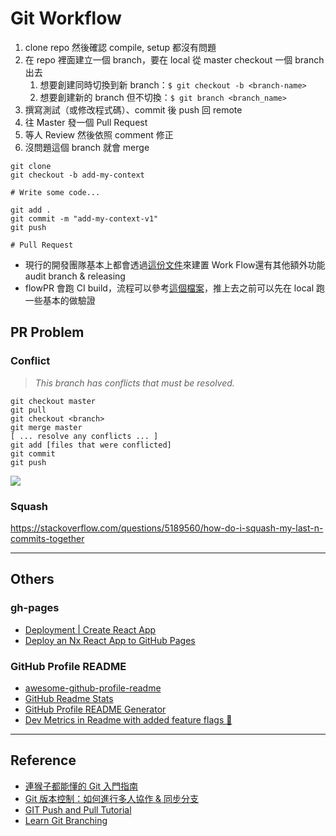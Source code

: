 # Git Workflow

1. clone repo 然後確認 compile, setup 都沒有問題
1. 在 repo 裡面建立一個 branch，要在 local 從 master checkout 一個 branch 出去
    1. 想要創建同時切換到新 branch：`$ git checkout -b <branch-name>`
    1. 想要創建新的 branch 但不切換：`$ git branch <branch_name>`
1. 撰寫測試（或修改程式碼）、commit 後 push 回 remote
1. 往 Master 發一個 Pull Request
1. 等人 Review 然後依照 comment 修正
1. 沒問題這個 branch 就會 merge

```
git clone
git checkout -b add-my-context

# Write some code...

git add .
git commit -m "add-my-context-v1"
git push

# Pull Request
```

* 現行的開發團隊基本上都會透過[這份文件](https://docs.github.com/en/get-started/quickstart/github-flow)來建置 Work Flow還有其他額外功能 audit branch & releasing 
* flowPR 會跑 CI build，流程可以參考[這個檔案](https://github.com/consenlabs/tokenlon-contracts/blob/master/.github/workflows/node.js.yml)，推上去之前可以先在 local 跑一些基本的做驗證


## PR Problem

### Conflict 
> *This branch has conflicts that must be resolved.*

```
git checkout master
git pull
git checkout <branch>
git merge master
[ ... resolve any conflicts ... ]
git add [files that were conflicted]
git commit
git push
```

![](https://i.imgur.com/xdoXJxP.jpg)

### Squash

https://stackoverflow.com/questions/5189560/how-do-i-squash-my-last-n-commits-together

---

## Others

### gh-pages
- [Deployment | Create React App](https://create-react-app.dev/docs/deployment/#github-pages)
- [Deploy an Nx React App to GitHub Pages](https://emilyxiong.medium.com/deploy-a-nx-react-app-to-github-pages-a83de7551ec0)

### GitHub Profile README
- [awesome-github-profile-readme](https://github.com/abhisheknaiidu/awesome-github-profile-readme)
- [GitHub Readme Stats](https://github.com/anuraghazra/github-readme-stats)
- [GitHub Profile README Generator](https://github.com/rahuldkjain/github-profile-readme-generator)
- [Dev Metrics in Readme with added feature flags 🎌](https://github.com/marketplace/actions/profile-readme-development-stats)

---

## Reference

* [連猴子都能懂的 Git 入門指南](https://backlog.com/git-tutorial/tw/intro/intro1_1.html)
* [Git 版本控制：如何進行多人協作 & 同步分支](https://hackmd.io/@Heidi-Liu/git-workflow)
* [GIT Push and Pull Tutorial](https://www.datacamp.com/tutorial/git-push-pull)
* [Learn Git Branching](https://learngitbranching.js.org/?locale=zh_TW)
